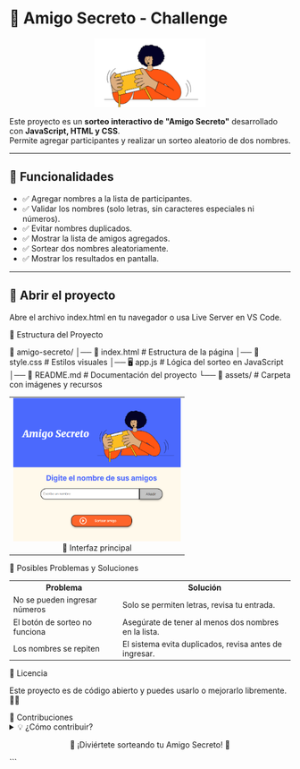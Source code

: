 # 🎁 Amigo Secreto - Challenge

<p align="center">
  <img src="assets/amigo-secreto.png" alt="Logo Amigo Secreto" width="200">
</p>

Este proyecto es un **sorteo interactivo de "Amigo Secreto"** desarrollado con **JavaScript, HTML y CSS**.  
Permite agregar participantes y realizar un sorteo aleatorio de dos nombres.  

---

## 📌 Funcionalidades
<ul>
  <li>✅ Agregar nombres a la lista de participantes.</li>
  <li>✅ Validar los nombres (solo letras, sin caracteres especiales ni números).</li>
  <li>✅ Evitar nombres duplicados.</li>
  <li>✅ Mostrar la lista de amigos agregados.</li>
  <li>✅ Sortear dos nombres aleatoriamente.</li>
  <li>✅ Mostrar los resultados en pantalla.</li>
</ul>

---
## 📂 Abrir el proyecto
Abre el archivo index.html en tu navegador o usa Live Server en VS Code.

📂 Estructura del Proyecto

📁 amigo-secreto/
│── 📄 index.html       # Estructura de la página
│── 🎨 style.css        # Estilos visuales
│── 🖥️ app.js           # Lógica del sorteo en JavaScript
│── 📄 README.md        # Documentación del proyecto
└── 📂 assets/          # Carpeta con imágenes y recursos


<table> <tr> <td align="center"> <img src="assets/captura1.png" alt="Interfaz principal" width="300"> <br>📌 Interfaz principal </td> </tr> </table>

🔧 Posibles Problemas y Soluciones
<table> <tr> <th>Problema</th> <th>Solución</th> </tr> <tr> <td>No se pueden ingresar números</td> <td>Solo se permiten letras, revisa tu entrada.</td> </tr> <tr> <td>El botón de sorteo no funciona</td> <td>Asegúrate de tener al menos dos nombres en la lista.</td> </tr> <tr> <td>Los nombres se repiten</td> <td>El sistema evita duplicados, revisa antes de ingresar.</td> </tr> </table>
📜 Licencia
<p>Este proyecto es de código abierto y puedes usarlo o mejorarlo libremente. 📖✨</p>
🙌 Contribuciones
<details> <summary>💡 ¿Cómo contribuir?</summary> <ol> <li>Haz un fork del repositorio.</li> <li>Crea una nueva branch: <code>git checkout -b nueva-feature</code></li> <li>Haz tus cambios y realiza un commit: <code>git commit -m "Descripción del cambio"</code></li> <li>Envía un pull request.</li> </ol> </details>
<p align="center">🎉 ¡Diviértete sorteando tu Amigo Secreto! 🎁</p> ```
